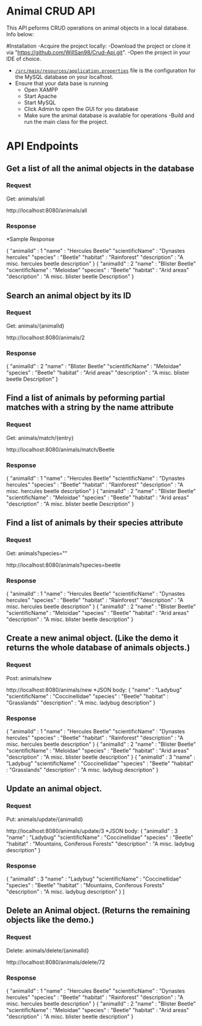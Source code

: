 # Animal CRUD API
This API peforms CRUD operations on animal objects in a local database. Info below:

#Installation
-Acquire the project locally:
  -Download the project or clone it via "https://github.com/WillSan98/Crud-Api.git".
-Open the project in your IDE of choice.
- [`/src/main/resources/application.properties`](https://github.com/WillSan98/Crud-Api/blob/master/Assignment-4/src/main/resources/application.properties) file is the configuration for the MySQL database on your localhost.
- Ensure that your data base is running
  - Open XAMPP
  - Start Apache
  - Start MySQL
  - Click Admin to open the GUI for you database
  - Make sure the animal database is available for operations
-Build and run the main class for the project.

# API Endpoints
## Get a list of all the animal objects in the database
### Request
  Get: animals/all
  
  http://localhost:8080/animals/all

### Response
*Sample Response
  
  {
    "animalId" : 1
    "name" : "Hercules Beetle"
    "scientificName" : "Dynastes hercules"
    "species" : "Beetle"
    "habitat" : "Rainforest"
    "description" : "A misc. hercules beetle description"
  }
  {
    "animalId" : 2
    "name" : "Blister Beetle"
    "scientificName" : "Meloidae"
    "species" : "Beetle"
    "habitat" : "Arid areas"
    "description" : "A misc. blister beetle Description"
  }
  
## Search an animal object by its ID
### Request
  Get: animals/{animalId}
  
  http://localhost:8080/animals/2

### Response

  {
    "animalId" : 2
    "name" : "Blister Beetle"
    "scientificName" : "Meloidae"
    "species" : "Beetle"
    "habitat" : "Arid areas"
    "description" : "A misc. blister beetle Description"
  }
 

## Find a list of animals by peforming partial matches with a string by the name attribute
### Request
  Get: animals/match/{entry}

  http://localhost:8080/animals/match/Beetle
### Response

  {
    "animalId" : 1
    "name" : "Hercules Beetle"
    "scientificName" : "Dynastes hercules"
    "species" : "Beetle"
    "habitat" : "Rainforest"
    "description" : "A misc. hercules beetle description"
  }
  {
    "animalId" : 2
    "name" : "Blister Beetle"
    "scientificName" : "Meloidae"
    "species" : "Beetle"
    "habitat" : "Arid areas"
    "description" : "A misc. blister beetle Description"
  }

## Find a list of animals by their species attribute
### Request
  Get: animals?species=""

  http://localhost:8080/animals?species=beetle

### Response

  {
    "animalId" : 1
    "name" : "Hercules Beetle"
    "scientificName" : "Dynastes hercules"
    "species" : "Beetle"
    "habitat" : "Rainforest"
    "description" : "A misc. hercules beetle description"
  }
  {
    "animalId" : 2
    "name" : "Blister Beetle"
    "scientificName" : "Meloidae"
    "species" : "Beetle"
    "habitat" : "Arid areas"
    "description" : "A misc. blister beetle description"
  }


## Create a new animal object. (Like the demo it returns the whole database of animals objects.)
### Request
  Post: animals/new

  http://localhost:8080/animals/new
  *JSON body:
  {
    "name" : "Ladybug"
    "scientificName" : "Coccinellidae"
    "species" : "Beetle"
    "habitat" : "Grasslands"
    "description" : "A misc. ladybug description"
  }
  
### Response

  {
    "animalId" : 1
    "name" : "Hercules Beetle"
    "scientificName" : "Dynastes hercules"
    "species" : "Beetle"
    "habitat" : "Rainforest"
    "description" : "A misc. hercules beetle description"
  }
  {
    "animalId" : 2
    "name" : "Blister Beetle"
    "scientificName" : "Meloidae"
    "species" : "Beetle"
    "habitat" : "Arid areas"
    "description" : "A misc. blister beetle description"
  }
  {
    "animalId" : 3
    "name" : "Ladybug"
    "scientificName" : "Coccinellidae"
    "species" : "Beetle"
    "habitat" : "Grasslands"
    "description" : "A misc. ladybug description"
  }

## Update an animal object.
### Request
  Put: animals/update/{animalId}

  http://localhost:8080/animals/update/3
  *JSON body:
  {
    "animalId" : 3
    "name" : "Ladybug"
    "scientificName" : "Coccinellidae"
    "species" : "Beetle"
    "habitat" : "Mountains, Coniferous Forests"
    "description" : "A misc. ladybug description"
  }
### Response
  {
    "animalId" : 3
    "name" : "Ladybug"
    "scientificName" : "Coccinellidae"
    "species" : "Beetle"
    "habitat" : "Mountains, Coniferous Forests"
    "description" : "A misc. ladybug description"
  }
]
## Delete an Animal object. (Returns the remaining objects like the demo.)
### Request
  Delete: animals/delete/{animalId}

  http://localhost:8080/animals/delete/72
### Response

  {
    "animalId" : 1
    "name" : "Hercules Beetle"
    "scientificName" : "Dynastes hercules"
    "species" : "Beetle"
    "habitat" : "Rainforest"
    "description" : "A misc. hercules beetle description"
  }
  {
    "animalId" : 2
    "name" : "Blister Beetle"
    "scientificName" : "Meloidae"
    "species" : "Beetle"
    "habitat" : "Arid areas"
    "description" : "A misc. blister beetle description"
  }

  
